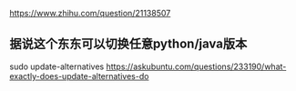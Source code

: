 
https://www.zhihu.com/question/21138507


## 据说这个东东可以切换任意python/java版本
sudo update-alternatives
https://askubuntu.com/questions/233190/what-exactly-does-update-alternatives-do
